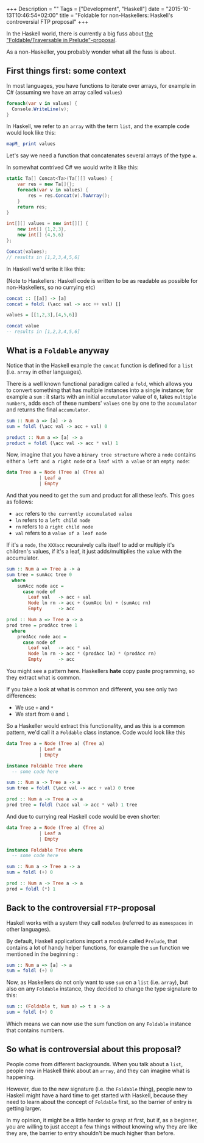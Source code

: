 +++
Description = ""
Tags = ["Development", "Haskell"]
date = "2015-10-13T10:46:54+02:00"
title = "Foldable for non-Haskellers: Haskell's controversial FTP proposal"
+++

In the Haskell world, there is currently a big fuss about
[the "Foldable/Traversable in Prelude"-proposal](https://wiki.haskell.org/Foldable_Traversable_In_Prelude).

As a non-Haskeller, you probably wonder what all the fuss is about.

## First things first: some context

In most languages, you have functions to iterate over arrays, for example in C# (assuming we have an array called `values`)

```C#
foreach(var v in values) {
  Console.WriteLine(v);
}
```

In Haskell, we refer to an `array` with the term `list`, and the example code would look like this:

```Haskell
mapM_ print values
```

Let's say we need a function that concatenates several arrays of the type `a`.

In somewhat contrived C# we would write it like this:

```C#
static Ta[] Concat<Ta>(Ta[][] values) {
    var res = new Ta[]{};
    foreach(var v in values) {
        res = res.Concat(v).ToArray();
    }
    return res;
}

int[][] values = new int[][] {
    new int[] {1,2,3},
    new int[] {4,5,6}
};

Concat(values);
// results in [1,2,3,4,5,6]
```
In Haskell we'd write it like this:

(Note to Haskellers: Haskell code is written to be as readable as possible for non-Haskellers, so no currying etc)

```Haskell
concat :: [[a]] -> [a]
concat = foldl (\acc val -> acc ++ val) []

values = [[1,2,3],[4,5,6]]

concat value
-- results in [1,2,3,4,5,6]
```

## What is a `Foldable` anyway

Notice that in the Haskell example the `concat` function is defined for a `list` (i.e. `array` in other languages).

There is a well known functional paradigm called a `fold`, which allows you to convert something that has multiple
instances into a single instance; for example a `sum` : it starts with an initial `accumulator` value of `0`, takes
`multiple numbers`, adds each of these numbers' `values` one by one to the `accumulator` and returns the final `accumulator`.

```Haskell
sum :: Num a => [a] -> a
sum = foldl (\acc val -> acc + val) 0

product :: Num a => [a] -> a
product = foldl (\acc val -> acc * val) 1
```

Now, imagine that you have a `binary tree structure` where a `node` contains either `a left and a right node` or `a leaf with a value` or an `empty node`:

```Haskell
data Tree a = Node (Tree a) (Tree a)
            | Leaf a
            | Empty
```

And that you need to get the sum and product for all these leafs. This goes as follows:

- `acc` refers to `the currently accumulated value`
- `ln` refers to a `left child node`
- `rn` refers to a `right child node`
- `val` refers to a `value of a leaf node`

If it's a `node`, the `XXXacc` recursively calls itself to add or multiply it's children's values,
if it's a leaf, it just adds/multiplies the value with the accumulator.

```Haskell
sum :: Num a => Tree a -> a
sum tree = sumAcc tree 0
  where
    sumAcc node acc =
      case node of
        Leaf val   -> acc + val
        Node ln rn -> acc + (sumAcc ln) + (sumAcc rn)
        Empty      -> acc

prod :: Num a => Tree a -> a
prod tree = prodAcc tree 1
  where
    prodAcc node acc =
      case node of
        Leaf val   -> acc * val
        Node ln rn -> acc * (prodAcc ln) * (prodAcc rn)
        Empty      -> acc
```

You might see a pattern here. Haskellers **hate** copy paste programming, so they extract what is common.

If you take a look at what is common and different, you see only two differences:
- We use `+` and `*`
- We start from `0` and `1`

So a Haskeller would extract this functionality, and as this is a common pattern, we'd call it a `Foldable` class instance. Code would look like this

```Haskell
data Tree a = Node (Tree a) (Tree a)
            | Leaf a
            | Empty

instance Foldable Tree where
  -- some code here

sum :: Num a -> Tree a -> a
sum tree = foldl (\acc val -> acc + val) 0 tree

prod :: Num a -> Tree a -> a
prod tree = foldl (\acc val -> acc * val) 1 tree
```

And due to currying real Haskell code would be even shorter:

```Haskell
data Tree a = Node (Tree a) (Tree a)
            | Leaf a
            | Empty

instance Foldable Tree where
  -- some code here

sum :: Num a -> Tree a -> a
sum = foldl (+) 0

prod :: Num a -> Tree a -> a
prod = foldl (*) 1
```

## Back to the controversial `FTP`-proposal

Haskell works with a system they call `modules` (referred to as `namespaces` in other languages).

By default, Haskell applications import a module called `Prelude`, that contains a lot of handy helper functions, for example the `sum` function we mentioned in the beginning :

```Haskell
sum :: Num a => [a] -> a
sum = foldl (+) 0
```

Now, as Haskellers do not only want to use `sum` on a `list` (i.e. `array`), but also on any `Foldable` instance, they decided to change the type signature to this:

```Haskell
sum :: (Foldable t, Num a) => t a -> a
sum = foldl (+) 0
```
Which means we can now use the sum function on any `Foldable` instance that contains numbers.

## So what is controversial about this proposal?

People come from different backgrounds. When you talk about a `list`, people new in Haskell think about an `array`, and they can imagine what is happening.

However, due to the new signature (i.e. the `Foldable` thing), people new to Haskell might have a hard time to get started with Haskell, because they need to learn about
the concept of `Foldable` first, so the barrier of entry is getting larger.

In my opinion, it might be a little harder to grasp at first, but if, as a beginner, you are willing to just accept a few things without knowing why they are like they are,
the barrier to entry shouldn't be much higher than before.
